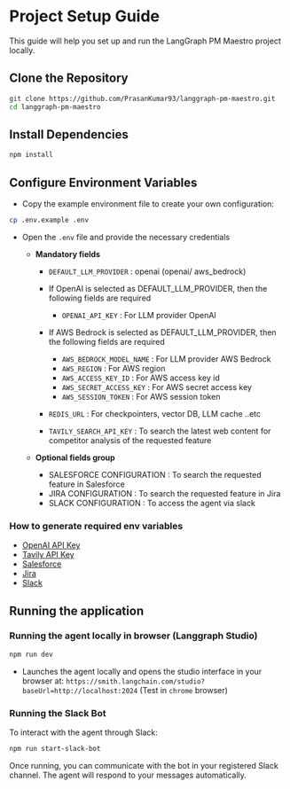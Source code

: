 # Project Setup Guide

This guide will help you set up and run the LangGraph PM Maestro project locally.

## Clone the Repository

```sh
git clone https://github.com/PrasanKumar93/langgraph-pm-maestro.git
cd langgraph-pm-maestro
```

## Install Dependencies

```sh
npm install
```

## Configure Environment Variables

- Copy the example environment file to create your own configuration:

```sh
cp .env.example .env
```

- Open the `.env` file and provide the necessary credentials

  - **Mandatory fields**

    - `DEFAULT_LLM_PROVIDER` : openai (openai/ aws_bedrock)

    - If OpenAI is selected as DEFAULT_LLM_PROVIDER, then the following fields are required

      - `OPENAI_API_KEY` : For LLM provider OpenAI

    - If AWS Bedrock is selected as DEFAULT_LLM_PROVIDER, then the following fields are required
      - `AWS_BEDROCK_MODEL_NAME` : For LLM provider AWS Bedrock
      - `AWS_REGION` : For AWS region
      - `AWS_ACCESS_KEY_ID` : For AWS access key id
      - `AWS_SECRET_ACCESS_KEY` : For AWS secret access key
      - `AWS_SESSION_TOKEN` : For AWS session token
    - `REDIS_URL` : For checkpointers, vector DB, LLM cache ..etc
    - `TAVILY_SEARCH_API_KEY` : To search the latest web content for competitor analysis of the requested feature

  - **Optional fields group**
    - SALESFORCE CONFIGURATION : To search the requested feature in Salesforce
    - JIRA CONFIGURATION : To search the requested feature in Jira
    - SLACK CONFIGURATION : To access the agent via slack

### How to generate required env variables

- [OpenAI API Key](./how-tos/openai.md)
- [Tavily API Key](./how-tos/tavily-key.md)
- [Salesforce](./how-tos/salesforce.md)
- [Jira](./how-tos/jira.md)
- [Slack](./how-tos/slack.md)

## Running the application

### Running the agent locally in browser (Langgraph Studio)

```sh
npm run dev
```

- Launches the agent locally and opens the studio interface in your browser at:
  `https://smith.langchain.com/studio?baseUrl=http://localhost:2024` (Test in `chrome` browser)

### Running the Slack Bot

To interact with the agent through Slack:

```sh
npm run start-slack-bot
```

Once running, you can communicate with the bot in your registered Slack channel. The agent will respond to your messages automatically.
